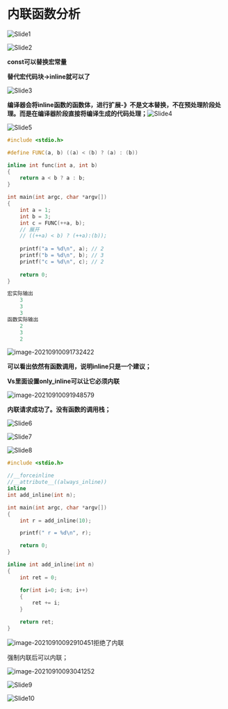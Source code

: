 # 内联函数分析

![Slide1](6.内联函数分析.assets/Slide1.PNG)



![Slide2](6.内联函数分析.assets/Slide2.PNG)

 **const可以替换宏常量**

**替代宏代码块->inline就可以了**

![Slide3](6.内联函数分析.assets/Slide3.PNG)

**编译器会将inline函数的函数体，进行扩展-》不是文本替换，不在预处理阶段处理。而是在编译器阶段直接将编译生成的代码处理；**![Slide4](6.内联函数分析.assets/Slide4.PNG)



![Slide5](6.内联函数分析.assets/Slide5.PNG)

```cpp
#include <stdio.h>

#define FUNC(a, b) ((a) < (b) ? (a) : (b))

inline int func(int a, int b)
{
    return a < b ? a : b;
}

int main(int argc, char *argv[])
{
    int a = 1;
    int b = 3;
    int c = FUNC(++a, b);
    // 展开
    // ((++a) < b) ? (++a):(b));
    					
    printf("a = %d\n", a); // 2
    printf("b = %d\n", b); // 3
    printf("c = %d\n", c); // 2
    
    return 0;
}

宏实际输出
    3
    3
    3
函数实际输出
    2
    3
    2
```

![image-20210910091732422](6.内联函数分析.assets/image-20210910091732422.png)

**可以看出依然有函数调用，说明inline只是一个建议；**

**Vs里面设置only_inline可以让它必须内联**

![image-20210910091948579](6.内联函数分析.assets/image-20210910091948579.png)

**内联请求成功了。没有函数的调用栈；**

![Slide6](6.内联函数分析.assets/Slide6.PNG)





![Slide7](6.内联函数分析.assets/Slide7.PNG)



![Slide8](6.内联函数分析.assets/Slide8.PNG)

```cpp
#include <stdio.h>

//__forceinline
//__attribute__((always_inline))
inline 
int add_inline(int n);

int main(int argc, char *argv[])
{
    int r = add_inline(10);

    printf(" r = %d\n", r);

    return 0;
}

inline int add_inline(int n)
{
    int ret = 0;

    for(int i=0; i<n; i++)
    {
        ret += i;
    }

    return ret;
}
```

![image-20210910092910451](6.内联函数分析.assets/image-20210910092910451.png)拒绝了内联

强制内联后可以内联；

![image-20210910093041252](6.内联函数分析.assets/image-20210910093041252.png)

![Slide9](6.内联函数分析.assets/Slide9.PNG)



![Slide10](6.内联函数分析.assets/Slide10.PNG)



